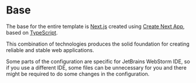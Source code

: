 # Base

The base for the entire template is [Next.js](https://nextjs.org) created
using [Create Next App](https://nextjs.org/docs/app/api-reference/cli/create-next-app), based
on [TypeScript](https://www.typescriptlang.org/docs/).

This combination of technologies produces the solid foundation for creating reliable and stable web applications.

Some parts of the configuration are specific for JetBrains WebStorm IDE, so if you use a different IDE, some files can
be unnecessary for you and there might be required to do some changes in the configuration.

